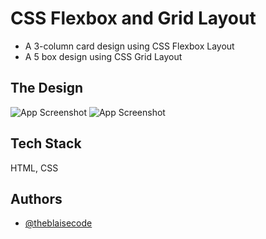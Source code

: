 
#  CSS Flexbox and Grid Layout


- A 3-column card design using CSS Flexbox Layout
- A 5 box design using CSS Grid Layout 

## The Design

![App Screenshot](https://res.cloudinary.com/dz209s6jk/image/upload/f_auto,q_auto,w_700/Challenges/ap7h50kkrdq7zclbokox.jpg)
![App Screenshot](https://miro.medium.com/v2/resize:fit:720/format:webp/1*gcXtf3zpYLr7-dEOeTDcOg.jpeg)

## Tech Stack

 HTML, CSS


## Authors

- [@theblaisecode](https://www.github.com/theblaisecode)


